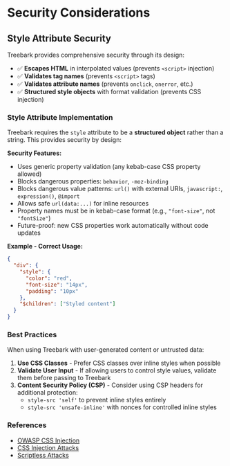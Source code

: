# Security Considerations

## Style Attribute Security

Treebark provides comprehensive security through its design:
- ✅ **Escapes HTML** in interpolated values (prevents `<script>` injection)
- ✅ **Validates tag names** (prevents `<script>` tags)
- ✅ **Validates attribute names** (prevents `onclick`, `onerror`, etc.)
- ✅ **Structured style objects** with format validation (prevents CSS injection)

### Style Attribute Implementation

Treebark requires the `style` attribute to be a **structured object** rather than a string. This provides security by design:

**Security Features:**
- Uses generic property validation (any kebab-case CSS property allowed)
- Blocks dangerous properties: `behavior`, `-moz-binding`
- Blocks dangerous value patterns: `url()` with external URIs, `javascript:`, `expression()`, `@import`
- Allows safe `url(data:...)` for inline resources
- Property names must be in kebab-case format (e.g., `"font-size"`, not `"fontSize"`)
- Future-proof: new CSS properties work automatically without code updates

**Example - Correct Usage:**
```json
{
  "div": {
    "style": {
      "color": "red",
      "font-size": "14px",
      "padding": "10px"
    },
    "$children": ["Styled content"]
  }
}
```

### Best Practices

When using Treebark with user-generated content or untrusted data:

1. **Use CSS Classes** - Prefer CSS classes over inline styles when possible
2. **Validate User Input** - If allowing users to control style values, validate them before passing to Treebark
3. **Content Security Policy (CSP)** - Consider using CSP headers for additional protection:
   - `style-src 'self'` to prevent inline styles entirely
   - `style-src 'unsafe-inline'` with nonces for controlled inline styles

### References

- [OWASP CSS Injection](https://owasp.org/www-community/attacks/CSS_Injection)
- [CSS Injection Attacks](https://x-c3ll.github.io/posts/CSS-Injection-Primitives/)
- [Scriptless Attacks](http://www.segmentationfault.fr/publications/mario_heiderich_-_scriptless_attacks_cutting_edge_xss.pdf)
